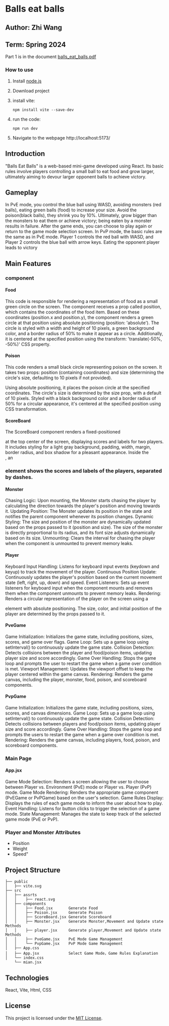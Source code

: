 # Balls eat balls

## Author: Zhi Wang

## Term: Spring 2024
Part 1 is in the document [balls_eat_balls.pdf](https://github.com/Piers-W/Balls_eat_balls/blob/main/Balls_eat_balls.pdf)

### How to use

1.  Install [node.js](https://nodejs.org/en)
2.  Download project
3.  install vite:
    
    ```plaintext
    npm install vite --save-dev
    ```
  
4.  run the code:
    
    ```plaintext
    npm run dev
    ```
5. Navigate to the webpage http://localhost:5173/

## Introduction

"Balls Eat Balls" is a web-based mini-game developed using React. Its basic rules involve players controlling a small ball to eat food and grow larger, ultimately aiming to devour larger opponent balls to achieve victory.

## Gameplay

In PvE mode, you control the blue ball using WASD, avoiding monsters (red balls), eating green balls (food) to increase your size. Avoid the poison(black balls), they shrink you by 10%. Ultimately, grow bigger than the monsters to eat them or achieve victory; being eaten by a monster results in failure. After the game ends, you can choose to play again or return to the game mode selection screen.
In PvP mode, the basic rules are the same as in PvE mode. Player 1 controls the red ball with WASD, and Player 2 controls the blue ball with arrow keys. Eating the opponent player leads to victory

## Main Features

### component
#### Food
This code is responsible for rendering a representation of food as a small green circle on the screen. The component receives a prop called position, which contains the coordinates of the food item. Based on these coordinates (position.x and position.y), the component renders a green circle at that position using absolute positioning (position: 'absolute'). The circle is styled with a width and height of 10 pixels, a green background color, and a border radius of 50% to make it appear as a circle. Additionally, it is centered at the specified position using the transform: 'translate(-50%, -50%)' CSS property.

#### Poison
This code renders a small black circle representing poison on the screen. It takes two props: position (containing coordinates) and size (determining the circle's size, defaulting to 10 pixels if not provided).

Using absolute positioning, it places the poison circle at the specified coordinates. The circle's size is determined by the size prop, with a default of 10 pixels. Styled with a black background color and a border radius of 50% for a circular appearance, it's centered at the specified position using CSS transformation.

#### ScoreBoard
The ScoreBoard component renders a fixed-positioned <div> at the top center of the screen, displaying scores and labels for two players. It includes styling for a light gray background, padding, width, margin, border radius, and box shadow for a pleasant appearance. Inside the <div>, an <h3> element shows the scores and labels of the players, separated by dashes.

#### Monster
Chasing Logic: Upon mounting, the Monster starts chasing the player by calculating the direction towards the player's position and moving towards it.
Updating Position: The Monster updates its position in the state and notifies the parent component whenever its position changes.
Dynamic Styling: The size and position of the monster are dynamically updated based on the props passed to it (position and size). The size of the monster is directly proportional to its radius, and its font size adjusts dynamically based on its size.
Unmounting: Clears the interval for chasing the player when the component is unmounted to prevent memory leaks.

#### Player
Keyboard Input Handling: Listens for keyboard input events (keydown and keyup) to track the movement of the player.
Continuous Position Update: Continuously updates the player's position based on the current movement state (left, right, up, down) and speed.
Event Listeners: Sets up event listeners for keyboard input when the component mounts and removes them when the component unmounts to prevent memory leaks.
Rendering: Renders a circular representation of the player on the screen using a <div> element with absolute positioning. The size, color, and initial position of the player are determined by the props passed to it.

#### PveGame
Game Initialization: Initializes the game state, including positions, sizes, scores, and game over flags.
Game Loop: Sets up a game loop using setInterval() to continuously update the game state.
Collision Detection: Detects collisions between the player and food/poison items, updating player size and score accordingly.
Game Over Handling: Stops the game loop and prompts the user to restart the game when a game over condition is met.
Viewport Management: Updates the viewport offset to keep the player centered within the game canvas.
Rendering: Renders the game canvas, including the player, monster, food, poison, and scoreboard components.

#### PvpGame
Game Initialization: Initializes the game state, including positions, sizes, scores, and canvas dimensions.
Game Loop: Sets up a game loop using setInterval() to continuously update the game state.
Collision Detection: Detects collisions between players and food/poison items, updating player size and score accordingly.
Game Over Handling: Stops the game loop and prompts the users to restart the game when a game over condition is met.
Rendering: Renders the game canvas, including players, food, poison, and scoreboard components.

### Main Page
#### App.jsx
Game Mode Selection: Renders a screen allowing the user to choose between Player vs. Environment (PvE) mode or Player vs. Player (PvP) mode.
Game Mode Rendering: Renders the appropriate game component (PvEGame or PvPGame) based on the user's selection.
Game Rules Display: Displays the rules of each game mode to inform the user about how to play.
Event Handling: Listens for button clicks to trigger the selection of a game mode.
State Management: Manages the state to keep track of the selected game mode (PvE or PvP).


### Player and Monster Attributes

- Position
- Weight
- Speed"

## Project Structure

```
├── public
│   ├── vite.svg
├── src
│   ├── assrts
│   │    ├── react.svg
│   ├── components
│   │    ├── Food.jsx       Generate Food
│   │    ├── Poison.jsx     Generate Poison 
│   │    ├── ScoreBoard.jsx Generate Scoreboard
│   │    ├── Monster.jsx    Generate Monster,Movement and Update state Methods
│   │    ├── player.jsx     Generate player,Movement and Update state Methods
│   │    ├── PveGame.jsx    PvE Mode Game Management
│   │    └── PvpGame.jsx    PvP Mode Game Management
│   ├── App.css
│   ├── App.jsx             Select Game Mode，Game Rules Explanation
│   └── index.css
    └── mian.jsx
```

## Technologies
React, Vite, Html, CSS

## License

This project is licensed under the [MIT License](https://github.com/Piers-W/Balls_eat_balls/blob/main/LICENSE).



